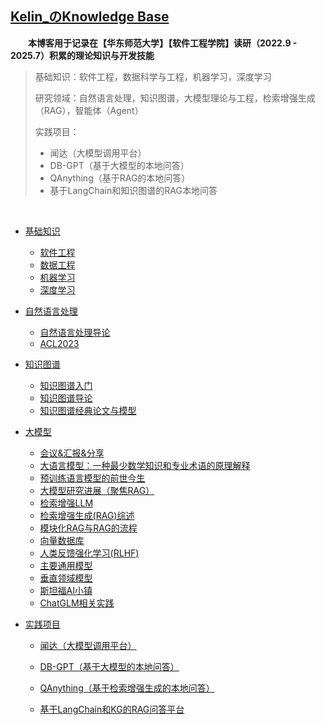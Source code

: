 ## [Kelin_のKnowledge Base](https://www.bullorwolf.top)

&emsp;&emsp;**本博客用于记录在【华东师范大学】【软件工程学院】读研（2022.9 - 2025.7）积累的理论知识与开发技能**

> 基础知识：软件工程，数据科学与工程，机器学习，深度学习
>
> 研究领域：自然语言处理，知识图谱，大模型理论与工程，检索增强生成（RAG），智能体（Agent）
>
> 实践项目：
>
> - 闻达（大模型调用平台）
> - DB-GPT（基于大模型的本地问答）
> - QAnything（基于RAG的本地问答）
> - 基于LangChain和知识图谱的RAG本地问答

&emsp;&emsp;

- [基础知识](1.Basic/_basic.md)

  - [软件工程](1.Basic/SE/软件工程)
  - [数据工程](1.Basic/DE/数据工程)
  - [机器学习](1.Basic/ML/机器学习)
  - [深度学习](1.Basic/DL/深度学习)

- [自然语言处理](2.NLP/_nlp)

  - [自然语言处理导论](2.NLP/自然语言处理导论)
  - [ACL2023](2.NLP/ACL2023：LLM相关论文总结)

- [知识图谱](3.KG/_kg)

  - [知识图谱入门](3.KG/知识图谱入门)
  - [知识图谱导论](3.KG/知识图谱导论)
  - [知识图谱经典论文与模型](3.KG/KGE)

- [大模型](4.LLM/_llm)

  - [会议&汇报&分享](4.LLM/Theory/会议&汇报&分享)
  - [大语言模型：一种最少数学知识和专业术语的原理解释](4.LLM/Theory/大语言模型：一种最少数学知识和专业术语的原理解释)
  - [预训练语言模型的前世今生](4.LLM/Theory/预训练语言模型的前世今生)
  - [大模型研究进展（聚焦RAG）](4.LLM/Engineering/大模型研究进展（聚焦RAG）)
  - [检索增强LLM](4.LLM/Theory/检索增强LLM)
  - [检索增强生成(RAG)综述](4.LLM/Theory/RAG综述)
  - [模块化RAG与RAG的流程](4.LLM/Theory/模块化RAG与RAG的流程)
  - [向量数据库](4.LLM/Theory/向量数据库)
  - [人类反馈强化学习(RLHF)](4.LLM/Theory/人类反馈强化学习(RLHF))
  - [主要通用模型](4.LLM/Engineering/主要通用模型)
  - [垂直领域模型](4.LLM/Engineering/垂直领域模型)
  - [斯坦福AI小镇](4.LLM/Engineering/AI-Town)
  - [ChatGLM相关实践](4.LLM/Engineering/ChatGLM相关实践)

- [实践项目](5.Coding/_coding.md)

  - [闻达（大模型调用平台）](5.Coding/闻达)
  
  - [DB-GPT（基于大模型的本地问答）](5.Coding/DB-GPT)
  
  - [QAnything（基于检索增强生成的本地问答）](5.Coding/QAnything)
  
  - [基于LangChain和KG的RAG问答平台](5.Coding/基于LangChain和KG的RAG问答平台)
  
    
  
  